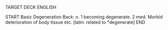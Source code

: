 TARGET DECK
ENGLISH

START
Basic
Degeneration
Back: n. 1 becoming degenerate. 2 med. Morbid deterioration of body tissue etc. [latin: related to *degenerate]
END
